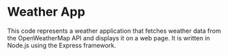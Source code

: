 # Weather App

This code represents a weather application that fetches weather data from the OpenWeatherMap API and displays it on a web page. It is written in Node.js using the Express framework.
